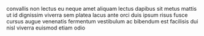 convallis non lectus eu neque amet aliquam lectus dapibus sit metus mattis ut id
dignissim viverra sem platea lacus ante orci duis ipsum risus fusce cursus
augue venenatis fermentum vestibulum ac bibendum est facilisis dui nisl viverra
euismod etiam odio